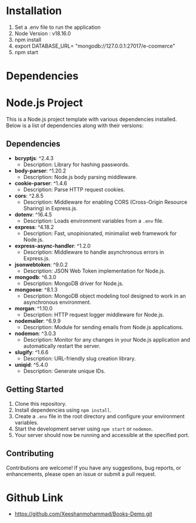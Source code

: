 # Installation
1.  Set a .env file to run the application
2. Node Version : v18.16.0
3. npm install
4. export DATABASE_URL= "mongodb://127.0.0.1:27017/e-coomerce"
5. npm start


# Dependencies
# Node.js Project

This is a Node.js project template with various dependencies installed. Below is a list of dependencies along with their versions:

## Dependencies

- **bcryptjs**: ^2.4.3
  - Description: Library for hashing passwords.
- **body-parser**: ^1.20.2
  - Description: Node.js body parsing middleware.
- **cookie-parser**: ^1.4.6
  - Description: Parse HTTP request cookies.
- **cors**: ^2.8.5
  - Description: Middleware for enabling CORS (Cross-Origin Resource Sharing) in Express.js.
- **dotenv**: ^16.4.5
  - Description: Loads environment variables from a `.env` file.
- **express**: ^4.18.2
  - Description: Fast, unopinionated, minimalist web framework for Node.js.
- **express-async-handler**: ^1.2.0
  - Description: Middleware to handle asynchronous errors in Express.js.
- **jsonwebtoken**: ^9.0.2
  - Description: JSON Web Token implementation for Node.js.
- **mongodb**: ^6.3.0
  - Description: MongoDB driver for Node.js.
- **mongoose**: ^8.1.3
  - Description: MongoDB object modeling tool designed to work in an asynchronous environment.
- **morgan**: ^1.10.0
  - Description: HTTP request logger middleware for Node.js.
- **nodemailer**: ^6.9.9
  - Description: Module for sending emails from Node.js applications.
- **nodemon**: ^3.0.3
  - Description: Monitor for any changes in your Node.js application and automatically restart the server.
- **slugify**: ^1.6.6
  - Description: URL-friendly slug creation library.
- **uniqid**: ^5.4.0
  - Description: Generate unique IDs.

## Getting Started

1. Clone this repository.
2. Install dependencies using `npm install`.
3. Create a `.env` file in the root directory and configure your environment variables.
4. Start the development server using `npm start` or `nodemon`.
5. Your server should now be running and accessible at the specified port.

## Contributing

Contributions are welcome! If you have any suggestions, bug reports, or enhancements, please open an issue or submit a pull request.
# Github Link
- https://github.com/Xeeshanmohammad/Books-Demo.git

